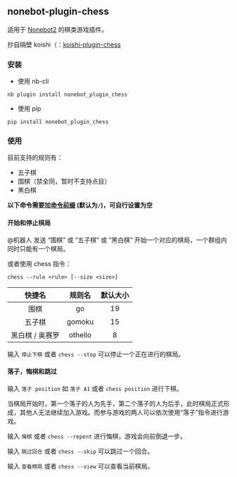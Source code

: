 ## nonebot-plugin-chess

适用于 [Nonebot2](https://github.com/nonebot/nonebot2) 的棋类游戏插件。

抄自隔壁 koishi（：[koishi-plugin-chess](https://github.com/koishijs/koishi-plugin-chess)


### 安装

- 使用 nb-cli

```
nb plugin install nonebot_plugin_chess
```

- 使用 pip

```
pip install nonebot_plugin_chess
```


### 使用

目前支持的规则有：

- 五子棋
- 围棋（禁全同，暂时不支持点目）
- 黑白棋

**以下命令需要加[命令前缀](https://v2.nonebot.dev/docs/api/config#Config-command_start) (默认为`/`)，可自行设置为空**

#### 开始和停止棋局

@机器人 发送 “围棋” 或 “五子棋” 或 “黑白棋” 开始一个对应的棋局，一个群组内同时只能有一个棋局。

或者使用 chess 指令：

```
chess --rule <rule> [--size <size>]
```

| 快捷名 | 规则名 | 默认大小 |
|:-:|:-:|:-:|
| 围棋 | go | 19 |
| 五子棋 | gomoku | 15 |
| 黑白棋 / 奥赛罗 | othello | 8 |

输入 `停止下棋` 或者 `chess --stop` 可以停止一个正在进行的棋局。

#### 落子，悔棋和跳过

输入 `落子 position` 如 `落子 A1` 或者 `chess position` 进行下棋。

当棋局开始时，第一个落子的人为先手，第二个落子的人为后手，此时棋局正式形成，其他人无法继续加入游戏。而参与游戏的两人可以依次使用“落子”指令进行游戏。

输入 `悔棋` 或者 `chess --repent` 进行悔棋，游戏会向前倒退一步。

输入 `跳过回合` 或者 `chess --skip` 可以跳过一个回合。

输入 `查看棋局` 或者 `chess --view` 可以查看当前棋局。
